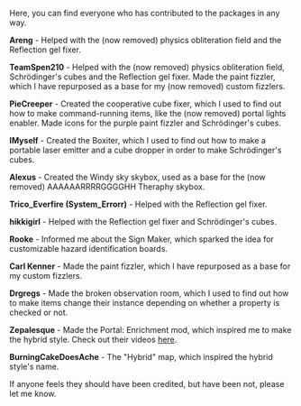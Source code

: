 Here, you can find everyone who has contributed to the packages in any way.

**Areng** - Helped with the (now removed) physics obliteration field and the Reflection gel fixer.

**TeamSpen210** - Helped with the (now removed) physics obliteration field, Schrödinger's cubes and the Reflection gel fixer. Made the paint fizzler, which I have repurposed as a base for my (now removed) custom fizzlers.

**PieCreeper** - Created the cooperative cube fixer, which I used to find out how to make command-running items, like the (now removed) portal lights enabler. Made icons for the purple paint fizzler and Schrödinger's cubes.

**IMyself** - Created the Boxiter, which I used to find out how to make a portable laser emitter and a cube dropper in order to make Schrödinger's cubes.

**Alexus** - Created the Windy sky skybox, used as a base for the (now removed) AAAAAARRRRGGGGHH Theraphy skybox.

**Trico_Everfire (System_Errorr)** - Helped with the Reflection gel fixer.

**hikkigirl** - Helped with the Reflection gel fixer and Schrödinger's cubes.

**Rooke** - Informed me about the Sign Maker, which sparked the idea for customizable hazard identification boards.

**Carl Kenner** - Made the paint fizzler, which I have repurposed as a base for my custom fizzlers.

**Drgregs** - Made the broken observation room, which I used to find out how to make items change their instance depending on whether a property is checked or not.

**Zepalesque** - Made the Portal: Enrichment mod, which inspired me to make the hybrid style. Check out their videos [here](https://www.youtube.com/playlist?list=PLJy18hkx9K6090cusjxz057iYOgw1k4_x).

**BurningCakeDoesAche** - The "Hybrid" map, which inspired the hybrid style's name.

If anyone feels they should have been credited, but have been not, please let me know.
